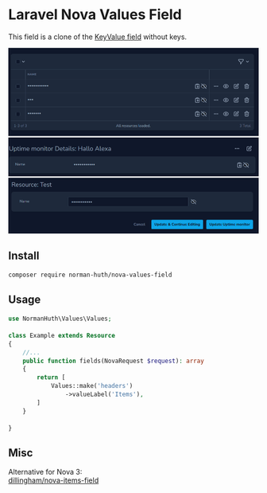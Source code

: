 # Laravel Nova Values Field

This field is a clone of the [KeyValue field](https://nova.laravel.com/docs/4.0/resources/fields.html#keyvalue-field) without keys.

![index](https://raw.githubusercontent.com/Muetze42/asset-repo/main/nova-secret-field/images/index.png "index")  
![detail](https://raw.githubusercontent.com/Muetze42/asset-repo/main/nova-secret-field/images/details.png "detail")  
![edit](https://raw.githubusercontent.com/Muetze42/asset-repo/main/nova-secret-field/images/edit.png "edit")  

## Install
```
composer require norman-huth/nova-values-field
```

## Usage
```php
use NormanHuth\Values\Values;

class Example extends Resource
{
    //...
    public function fields(NovaRequest $request): array
    {
        return [
            Values::make('headers')
                ->valueLabel('Items'),
        ]
    }
        
}
```

## Misc
Alternative for Nova 3:  
[dillingham/nova-items-field](https://github.com/dillingham/nova-items-field)
